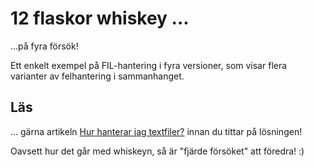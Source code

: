 # 12 flaskor whiskey ...

...på fyra försök!

Ett enkelt exempel på FIL-hantering i fyra versioner, som visar flera varianter av felhantering i sammanhanget.

## Läs

... gärna artikeln [Hur hanterar jag textfiler?](hur-hanterar-jag-textfiler.pdf "Hur hanteras textfiler?") innan du tittar på lösningen! 

Oavsett hur det går med whiskeyn, så är "fjärde försöket" att föredra! :)